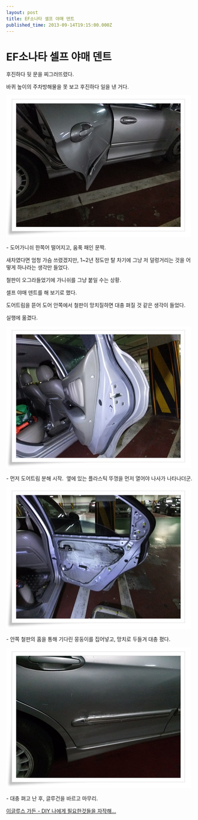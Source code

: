 ```yaml
---
layout: post
title: EF소나타 셀프 야매 덴트
published_time: 2013-09-14T19:15:00.000Z
---
```


# EF소나타 셀프 야매 덴트


후진하다 뒷 문을 찌그러뜨렸다.

바퀴 높이의 주차방해물을 못 보고 후진하다 일을 낸 거다.

![](../pds/201309/14/80/a0109780_523434d3cf82e.jpg)

\- 도어가니쉬 한쪽어 떨어지고, 움푹 패인 문짝.

새차였다면 엄청 가슴 쓰렸겠지만, 1~2년 정도만 탈 차기에 그냥 저 덜렁거리는 것을 어떻게 하나라는 생각만 들었다.

철판이 오그라들었기에 가니쉬를 그냥 붙일 수는 상황.

셀프 야매 덴트를 해 보기로 했다.

도어트림을 뜯어 도어 안쪽에서 철판이 망치질하면 대충 펴질 것 같은 생각이 들었다.

실행에 옮겼다.

![](../pds/201309/14/80/a0109780_523434d4b1007.jpg)

\- 먼저 도어트림 분해 시작.  옆에 있는 플라스틱 뚜껑을 먼저 열어야 나사가 나타나더군.

![](../pds/201309/14/80/a0109780_523434d5c1670.jpg)

\- 안쪽 철판의 홈을 통해 기다린 뭉둥이를 집어넣고, 망치로 두들겨 대충 폈다.

![](../pds/201309/14/80/a0109780_523434d51e956.jpg)

\- 대충 펴고 난 후, 글루건을 바르고 마무리.

[이글루스 가든 \- DIY 나에게 필요한것들을 자작해...](http://garden.egloos.com/10004538)

